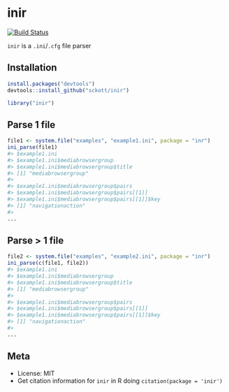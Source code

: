 inir
=====



[![Build Status](https://api.travis-ci.org/sckott/rini.png?branch=master)](https://travis-ci.org/sckott/rini)

`inir` is a `.ini`/`.cfg` file parser

## Installation


```r
install.packages("devtools")
devtools::install_github("sckott/inir")
```


```r
library("inir")
```

## Parse 1 file


```r
file1 <- system.file("examples", "example1.ini", package = "inr")
ini_parse(file1)
#> $example1.ini
#> $example1.ini$mediabrowsergroup
#> $example1.ini$mediabrowsergroup$title
#> [1] "mediabrowsergroup"
#> 
#> $example1.ini$mediabrowsergroup$pairs
#> $example1.ini$mediabrowsergroup$pairs[[1]]
#> $example1.ini$mediabrowsergroup$pairs[[1]]$key
#> [1] "navigationaction"
#> 
...
```

## Parse > 1 file


```r
file2 <- system.file("examples", "example2.ini", package = "inr")
ini_parse(c(file1, file2))
#> $example1.ini
#> $example1.ini$mediabrowsergroup
#> $example1.ini$mediabrowsergroup$title
#> [1] "mediabrowsergroup"
#> 
#> $example1.ini$mediabrowsergroup$pairs
#> $example1.ini$mediabrowsergroup$pairs[[1]]
#> $example1.ini$mediabrowsergroup$pairs[[1]]$key
#> [1] "navigationaction"
#> 
...
```

## Meta

* License: MIT
* Get citation information for `inir` in R doing `citation(package = 'inir')`

